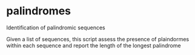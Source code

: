 # palindromes
Identification of palindromic sequences

Given a list of sequences, this script assess the presence of plaindormes within each sequence and report the length of the longest palindrome
